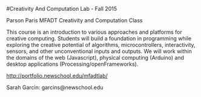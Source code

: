 #Creativity And Computation Lab - Fall 2015

Parson Paris MFADT Creativity and Computation Class

This course is an introduction to various approaches and platforms for creative computing. Students will build a foundation in programming while exploring the creative potential of algorithms, microcontrollers, interactivity, sensors, and other unconventional inputs and outputs. We will work within the domains of the web (Javascript), physical computing (Arduino) and desktop applications (Processing/openFrameworks).

<http://portfolio.newschool.edu/mfadtlab/>

Sarah Garcin: garcins@​newschool.edu